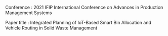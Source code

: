 Conference : 2021 IFIP International Conference on Advances in Production Management Systems

Paper title : Integrated Planning of IoT-Based Smart Bin Allocation and Vehicle Routing in Solid Waste Management
